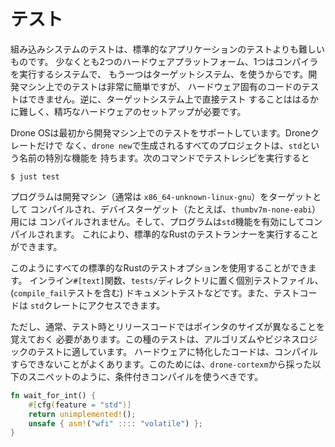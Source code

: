 # テスト

組み込みシステムのテストは、標準的なアプリケーションのテストよりも難しいものです。
少なくとも2つのハードウェアプラットフォーム、1つはコンパイラを実行するシステムで、
もう一つはターゲットシステム、を使うからです。開発マシン上でのテストは非常に簡単ですが、
ハードウェア固有のコードのテストはできません。逆に、ターゲットシステム上で直接テスト
することははるかに難しく、精巧なハードウェアのセットアップが必要です。

Drone OSは最初から開発マシン上でのテストをサポートしています。Droneクレートだけで
なく、`drone new`で生成されるすべてのプロジェクトは、`std`という名前の特別な機能を
持ちます。次のコマンドでテストレシピを実行すると


```shell
$ just test
```

プログラムは開発マシン（通常は `x86_64-unknown-linux-gnu`）をターゲットとして
コンパイルされ、デバイスターゲット（たとえば、`thumbv7m-none-eabi`）用には
コンパイルされません。そして、プログラムは`std`機能を有効にしてコンパイルされます。
これにより、標準的なRustのテストランナーを実行することができます。

このようにすべての標準的なRustのテストオプションを使用することができます。
インライン`#[text]`関数、`tests/`ディレクトリに置く個別テストファイル、
 (`compile_fail`テストを含む) ドキュメントテストなどです。また、テストコードは
`std`クレートにアクセスできます。

ただし、通常、テスト時とリリースコードではポインタのサイズが異なることを覚えておく
必要があります。この種のテストは、アルゴリズムやビジネスロジックのテストに適しています。
ハードウェアに特化したコードは、コンパイルすらできないことがよくあります。このためには、`drone-cortexm`から採った以下のスニペットのように、条件付きコンパイルを使うべきです。

```rust
fn wait_for_int() {
    #[cfg(feature = "std")]
    return unimplemented!();
    unsafe { asm!("wfi" :::: "volatile") };
}
```
